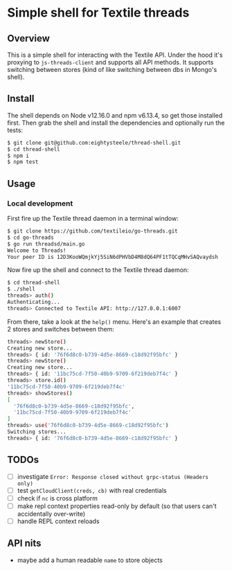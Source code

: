# Simple shell for Textile threads

## Overview

This is a simple shell for interacting with the Textile API. Under the hood it's proxying to `js-threads-client` and supports all API methods. It supports switching between stores (kind of like switching between dbs in Mongo's shell).

## Install

The shell depends on Node v12.16.0 and npm v6.13.4, so get those installed first. Then grab the shell and install the dependencies and optionally run the tests:

```bash
$ git clone git@github.com:eightysteele/thread-shell.git
$ cd thread-shell
$ npm i
$ npm test
```

## Usage

### Local development

First fire up the Textile thread daemon in a terminal window:

```bash
$ git clone https://github.com/textileio/go-threads.git
$ cd go-threads
$ go run threadsd/main.go
Welcome to Threads!
Your peer ID is 12D3KooWQmjkYj5SiN6dPHVbD4M8dQ64PF1tTQCqMHvSAQvaydsh
```

Now fire up the shell and connect to the Textile thread daemon:

```bash
$ cd thread-shell
$ ./shell
threads> auth()
Authenticating...
threads> Connected to Textile API: http://127.0.0.1:6007
```

From there, take a look at the `help()` menu. Here's an example that creates 2 stores and switches between them:

```bash
threads> newStore()
Creating new store...
threads> { id: '76f6d8c0-b739-4d5e-8669-c18d92f95bfc' }
threads> newStore()
Creating new store...
threads> { id: '11bc75cd-7f50-40b9-9709-6f219deb7f4c' }
threads> store.id()
'11bc75cd-7f50-40b9-9709-6f219deb7f4c'
threads> showStores()
[
  '76f6d8c0-b739-4d5e-8669-c18d92f95bfc',
  '11bc75cd-7f50-40b9-9709-6f219deb7f4c'
]
threads> use('76f6d8c0-b739-4d5e-8669-c18d92f95bfc')
Switching stores...
threads> { id: '76f6d8c0-b739-4d5e-8669-c18d92f95bfc' }
```


## TODOs
- [ ] investigate `Error: Response closed without grpc-status (Headers only)`
- [ ] test `getCloudClient(creds, cb)` with real credentials
- [ ] check if `nc` is cross platform 
- [ ] make repl context properties read-only by default (so that users can't accidentally over-write)
- [ ] handle REPL context reloads

## API nits
* maybe add a human readable `name` to store objects
